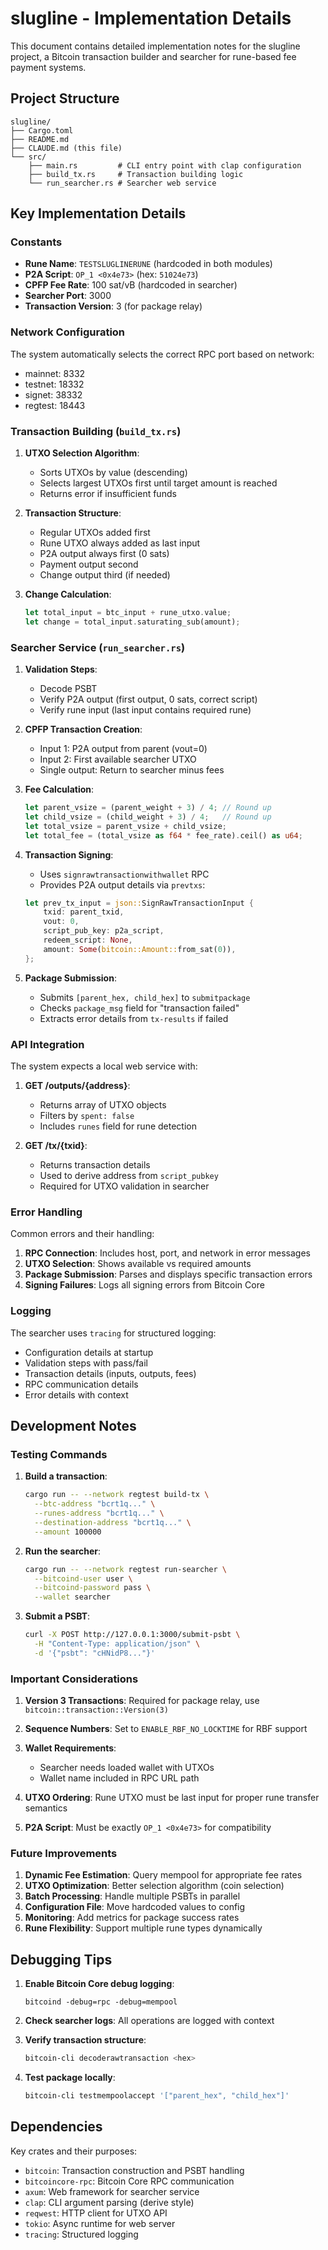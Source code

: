 # slugline - Implementation Details

This document contains detailed implementation notes for the slugline project, a Bitcoin transaction builder and searcher for rune-based fee payment systems.

## Project Structure

```
slugline/
├── Cargo.toml
├── README.md
├── CLAUDE.md (this file)
└── src/
    ├── main.rs         # CLI entry point with clap configuration
    ├── build_tx.rs     # Transaction building logic
    └── run_searcher.rs # Searcher web service
```

## Key Implementation Details

### Constants

- **Rune Name**: `TESTSLUGLINERUNE` (hardcoded in both modules)
- **P2A Script**: `OP_1 <0x4e73>` (hex: `51024e73`)
- **CPFP Fee Rate**: 100 sat/vB (hardcoded in searcher)
- **Searcher Port**: 3000
- **Transaction Version**: 3 (for package relay)

### Network Configuration

The system automatically selects the correct RPC port based on network:
- mainnet: 8332
- testnet: 18332  
- signet: 38332
- regtest: 18443

### Transaction Building (`build_tx.rs`)

1. **UTXO Selection Algorithm**:
   - Sorts UTXOs by value (descending)
   - Selects largest UTXOs first until target amount is reached
   - Returns error if insufficient funds

2. **Transaction Structure**:
   - Regular UTXOs added first
   - Rune UTXO always added as last input
   - P2A output always first (0 sats)
   - Payment output second
   - Change output third (if needed)

3. **Change Calculation**:
   ```rust
   let total_input = btc_input + rune_utxo.value;
   let change = total_input.saturating_sub(amount);
   ```

### Searcher Service (`run_searcher.rs`)

1. **Validation Steps**:
   - Decode PSBT
   - Verify P2A output (first output, 0 sats, correct script)
   - Verify rune input (last input contains required rune)

2. **CPFP Transaction Creation**:
   - Input 1: P2A output from parent (vout=0)
   - Input 2: First available searcher UTXO
   - Single output: Return to searcher minus fees

3. **Fee Calculation**:
   ```rust
   let parent_vsize = (parent_weight + 3) / 4; // Round up
   let child_vsize = (child_weight + 3) / 4;   // Round up
   let total_vsize = parent_vsize + child_vsize;
   let total_fee = (total_vsize as f64 * fee_rate).ceil() as u64;
   ```

4. **Transaction Signing**:
   - Uses `signrawtransactionwithwallet` RPC
   - Provides P2A output details via `prevtxs`:
   ```rust
   let prev_tx_input = json::SignRawTransactionInput {
       txid: parent_txid,
       vout: 0,
       script_pub_key: p2a_script,
       redeem_script: None,
       amount: Some(bitcoin::Amount::from_sat(0)),
   };
   ```

5. **Package Submission**:
   - Submits `[parent_hex, child_hex]` to `submitpackage`
   - Checks `package_msg` field for "transaction failed"
   - Extracts error details from `tx-results` if failed

### API Integration

The system expects a local web service with:

1. **GET /outputs/{address}**:
   - Returns array of UTXO objects
   - Filters by `spent: false`
   - Includes `runes` field for rune detection

2. **GET /tx/{txid}**:
   - Returns transaction details
   - Used to derive address from `script_pubkey`
   - Required for UTXO validation in searcher

### Error Handling

Common errors and their handling:

1. **RPC Connection**: Includes host, port, and network in error messages
2. **UTXO Selection**: Shows available vs required amounts
3. **Package Submission**: Parses and displays specific transaction errors
4. **Signing Failures**: Logs all signing errors from Bitcoin Core

### Logging

The searcher uses `tracing` for structured logging:
- Configuration details at startup
- Validation steps with pass/fail
- Transaction details (inputs, outputs, fees)
- RPC communication details
- Error details with context

## Development Notes

### Testing Commands

1. **Build a transaction**:
   ```bash
   cargo run -- --network regtest build-tx \
     --btc-address "bcrt1q..." \
     --runes-address "bcrt1q..." \
     --destination-address "bcrt1q..." \
     --amount 100000
   ```

2. **Run the searcher**:
   ```bash
   cargo run -- --network regtest run-searcher \
     --bitcoind-user user \
     --bitcoind-password pass \
     --wallet searcher
   ```

3. **Submit a PSBT**:
   ```bash
   curl -X POST http://127.0.0.1:3000/submit-psbt \
     -H "Content-Type: application/json" \
     -d '{"psbt": "cHNidP8..."}'
   ```

### Important Considerations

1. **Version 3 Transactions**: Required for package relay, use `bitcoin::transaction::Version(3)`

2. **Sequence Numbers**: Set to `ENABLE_RBF_NO_LOCKTIME` for RBF support

3. **Wallet Requirements**: 
   - Searcher needs loaded wallet with UTXOs
   - Wallet name included in RPC URL path

4. **UTXO Ordering**: Rune UTXO must be last input for proper rune transfer semantics

5. **P2A Script**: Must be exactly `OP_1 <0x4e73>` for compatibility

### Future Improvements

1. **Dynamic Fee Estimation**: Query mempool for appropriate fee rates
2. **UTXO Optimization**: Better selection algorithm (coin selection)
3. **Batch Processing**: Handle multiple PSBTs in parallel
4. **Configuration File**: Move hardcoded values to config
5. **Monitoring**: Add metrics for package success rates
6. **Rune Flexibility**: Support multiple rune types dynamically

## Debugging Tips

1. **Enable Bitcoin Core debug logging**:
   ```
   bitcoind -debug=rpc -debug=mempool
   ```

2. **Check searcher logs**: All operations are logged with context

3. **Verify transaction structure**:
   ```bash
   bitcoin-cli decoderawtransaction <hex>
   ```

4. **Test package locally**:
   ```bash
   bitcoin-cli testmempoolaccept '["parent_hex", "child_hex"]'
   ```

## Dependencies

Key crates and their purposes:
- `bitcoin`: Transaction construction and PSBT handling
- `bitcoincore-rpc`: Bitcoin Core RPC communication
- `axum`: Web framework for searcher service
- `clap`: CLI argument parsing (derive style)
- `reqwest`: HTTP client for UTXO API
- `tokio`: Async runtime for web server
- `tracing`: Structured logging